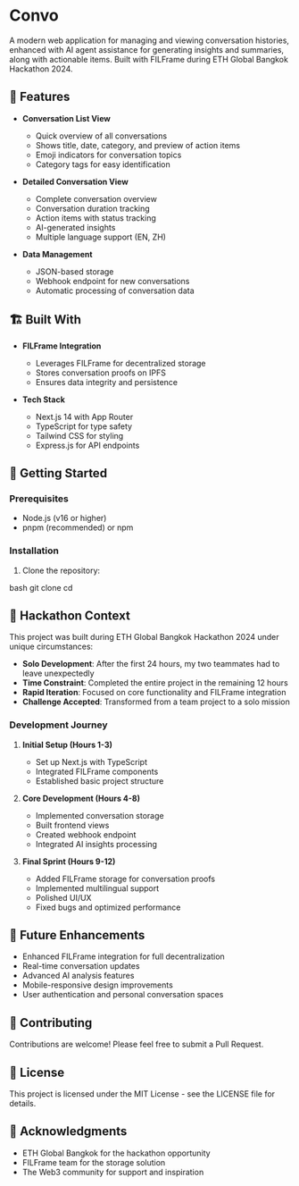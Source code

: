 # Convo

A modern web application for managing and viewing conversation histories, enhanced with AI agent assistance for generating insights and summaries, along with actionable items. Built with FILFrame during ETH Global Bangkok Hackathon 2024.

## 🌟 Features

- **Conversation List View**
  - Quick overview of all conversations
  - Shows title, date, category, and preview of action items
  - Emoji indicators for conversation topics
  - Category tags for easy identification

- **Detailed Conversation View**
  - Complete conversation overview
  - Conversation duration tracking
  - Action items with status tracking
  - AI-generated insights
  - Multiple language support (EN, ZH)

- **Data Management**
  - JSON-based storage
  - Webhook endpoint for new conversations
  - Automatic processing of conversation data

## 🏗️ Built With

- **FILFrame Integration**
  - Leverages FILFrame for decentralized storage
  - Stores conversation proofs on IPFS
  - Ensures data integrity and persistence

- **Tech Stack**
  - Next.js 14 with App Router
  - TypeScript for type safety
  - Tailwind CSS for styling
  - Express.js for API endpoints

## 🚀 Getting Started

### Prerequisites

- Node.js (v16 or higher)
- pnpm (recommended) or npm

### Installation

1. Clone the repository:

bash
git clone <repository-url>
cd <project-directory>


## 🎯 Hackathon Context

This project was built during ETH Global Bangkok Hackathon 2024 under unique circumstances:

- **Solo Development**: After the first 24 hours, my two teammates had to leave unexpectedly
- **Time Constraint**: Completed the entire project in the remaining 12 hours
- **Rapid Iteration**: Focused on core functionality and FILFrame integration
- **Challenge Accepted**: Transformed from a team project to a solo mission

### Development Journey

1. **Initial Setup (Hours 1-3)**
   - Set up Next.js with TypeScript
   - Integrated FILFrame components
   - Established basic project structure

2. **Core Development (Hours 4-8)**
   - Implemented conversation storage
   - Built frontend views
   - Created webhook endpoint
   - Integrated AI insights processing

3. **Final Sprint (Hours 9-12)**
   - Added FILFrame storage for conversation proofs
   - Implemented multilingual support
   - Polished UI/UX
   - Fixed bugs and optimized performance

## 🔮 Future Enhancements

- Enhanced FILFrame integration for full decentralization
- Real-time conversation updates
- Advanced AI analysis features
- Mobile-responsive design improvements
- User authentication and personal conversation spaces

## 🤝 Contributing

Contributions are welcome! Please feel free to submit a Pull Request.

## 📄 License

This project is licensed under the MIT License - see the LICENSE file for details.

## 🙏 Acknowledgments

- ETH Global Bangkok for the hackathon opportunity
- FILFrame team for the storage solution
- The Web3 community for support and inspiration